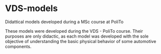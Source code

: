 # VDS-models
Didattical models developed during a MSc course at PoliTo

These models were developed during the VDS - PoliTo course. Their purposes are only didactic, as each model was developed with the sole objective of understanding the basic physical behavior of some automotive components.
